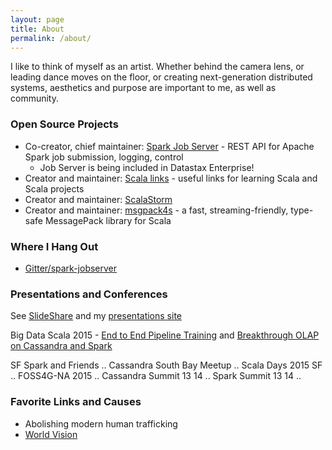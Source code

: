```yaml
---
layout: page
title: About
permalink: /about/
---
```


I like to think of myself as an artist.  Whether behind the camera lens, or leading dance moves on the floor, or creating next-generation distributed systems, aesthetics and purpose are important to me, as well as community.

### Open Source Projects

* Co-creator, chief maintainer: [Spark Job Server](http://github.com/spark-jobserver/spark-jobserver) - REST API for Apache Spark job submission, logging, control
    * Job Server is being included in Datastax Enterprise!
* Creator and maintainer: [Scala links](http://github.com/velvia/links) - useful links for learning Scala and Scala projects
* Creator and maintainer: [ScalaStorm](http://github.com/velvia/ScalaStorm)
* Creator and maintainer: [msgpack4s](http://github.com/velvia/msgpack4s) - a fast, streaming-friendly, type-safe MessagePack library for Scala

### Where I Hang Out

* [Gitter/spark-jobserver](https://gitter.im/spark-jobserver/spark-jobserver)

### Presentations and Conferences

See [SlideShare](http://www.slideshare.net/evanchan2) and my [presentations site](http://velvia.github.io/presentations)

Big Data Scala 2015 - [End to End Pipeline Training](http://bit.ly/pipeline-slides) and [Breakthrough OLAP on Cassandra and Spark](http://velvia.github.io/presentations/2015-breakthrough-olap-cass-spark)

SF Spark and Friends .. Cassandra South Bay Meetup .. Scala Days 2015 SF .. FOSS4G-NA 2015 .. Cassandra Summit 13 14 .. Spark Summit 13 14 ..

### Favorite Links and Causes

* Abolishing modern human trafficking
* [World Vision](http://worldvision.org)
